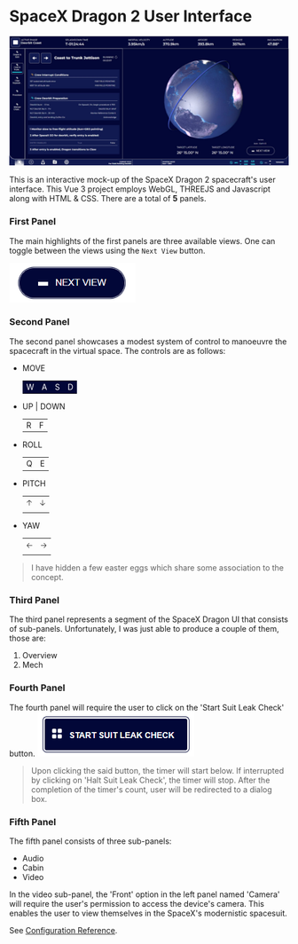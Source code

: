 # SpaceX Dragon 2 User Interface

![First Panel](/misc/first_panel.jpg)

This is an interactive mock-up of the SpaceX Dragon 2 spacecraft's user interface. This Vue 3 project employs WebGL, THREEJS and Javascript along with HTML & CSS. There are a total of **5** panels. 

### First Panel

The main highlights of the first panels are three available views. One can toggle between the views using the `Next View` button.

![Next View](/misc/next_view.png)

### Second Panel

The second panel showcases a modest system of control to manoeuvre the spacecraft in the virtual space. The controls are as follows: 
 - MOVE <table><tr style="color: white; background: #020738;"><td>W</td><td>A</td><td>S</td><td>D</td></tr></table>
 - UP | DOWN <table><tr><td>R</td><td>F</td></tr></table> 
 - ROLL<table><tr><td>Q</td><td>E</td></tr></table> 
 - PITCH<table><tr><td>🡡</td><td>🡣</td></tr></table> 
 - YAW<table><tr><td>🡠</td><td>🡢</td></tr></table> 
> I have hidden a few easter eggs which share some association to the concept. 

### Third Panel

The third panel represents a segment of the SpaceX Dragon UI that consists of sub-panels. Unfortunately, I was just able to produce a couple of them, those are: 
1. Overview
2. Mech

### Fourth Panel
The fourth panel will require the user to click on the 'Start Suit Leak Check' button. 
![Start Suit Leak Check](/misc/suit_leak_check.png)
>Upon clicking the said button, the timer will start below. If interrupted by clicking on 'Halt Suit Leak Check', the timer will stop. After the completion of the timer's count, user will be redirected to a dialog box. 

### Fifth Panel
The fifth panel consists of three sub-panels:
 - Audio
 - Cabin
 - Video

In the video sub-panel, the 'Front' option in the left panel named 'Camera' will require the user's permission to access the device's camera. This enables the user to view themselves in the SpaceX's modernistic spacesuit.  

See [Configuration Reference](https://cli.vuejs.org/config/).

